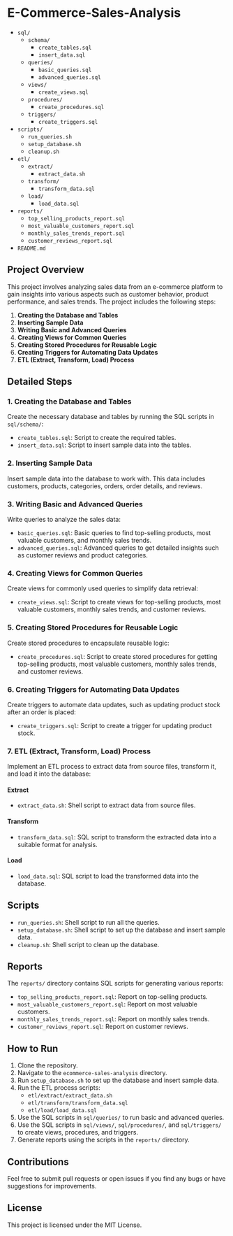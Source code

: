 # E-Commerce-Sales-Analysis

  - `sql/`
    - `schema/`
      - `create_tables.sql`
      - `insert_data.sql`
    - `queries/`
      - `basic_queries.sql`
      - `advanced_queries.sql`
    - `views/`
      - `create_views.sql`
    - `procedures/`
      - `create_procedures.sql`
    - `triggers/`
      - `create_triggers.sql`
  - `scripts/`
    - `run_queries.sh`
    - `setup_database.sh`
    - `cleanup.sh`
  - `etl/`
    - `extract/`
      - `extract_data.sh`
    - `transform/`
      - `transform_data.sql`
    - `load/`
      - `load_data.sql`
  - `reports/`
    - `top_selling_products_report.sql`
    - `most_valuable_customers_report.sql`
    - `monthly_sales_trends_report.sql`
    - `customer_reviews_report.sql`
  - `README.md`



## Project Overview

This project involves analyzing sales data from an e-commerce platform to gain insights into various aspects such as customer behavior, product performance, and sales trends. The project includes the following steps:

1. **Creating the Database and Tables**
2. **Inserting Sample Data**
3. **Writing Basic and Advanced Queries**
4. **Creating Views for Common Queries**
5. **Creating Stored Procedures for Reusable Logic**
6. **Creating Triggers for Automating Data Updates**
7. **ETL (Extract, Transform, Load) Process**

## Detailed Steps

### 1. Creating the Database and Tables

Create the necessary database and tables by running the SQL scripts in `sql/schema/`:

- `create_tables.sql`: Script to create the required tables.
- `insert_data.sql`: Script to insert sample data into the tables.

### 2. Inserting Sample Data

Insert sample data into the database to work with. This data includes customers, products, categories, orders, order details, and reviews.

### 3. Writing Basic and Advanced Queries

Write queries to analyze the sales data:

- `basic_queries.sql`: Basic queries to find top-selling products, most valuable customers, and monthly sales trends.
- `advanced_queries.sql`: Advanced queries to get detailed insights such as customer reviews and product categories.

### 4. Creating Views for Common Queries

Create views for commonly used queries to simplify data retrieval:

- `create_views.sql`: Script to create views for top-selling products, most valuable customers, monthly sales trends, and customer reviews.

### 5. Creating Stored Procedures for Reusable Logic

Create stored procedures to encapsulate reusable logic:

- `create_procedures.sql`: Script to create stored procedures for getting top-selling products, most valuable customers, monthly sales trends, and customer reviews.

### 6. Creating Triggers for Automating Data Updates

Create triggers to automate data updates, such as updating product stock after an order is placed:

- `create_triggers.sql`: Script to create a trigger for updating product stock.

### 7. ETL (Extract, Transform, Load) Process

Implement an ETL process to extract data from source files, transform it, and load it into the database:

#### Extract

- `extract_data.sh`: Shell script to extract data from source files.

#### Transform

- `transform_data.sql`: SQL script to transform the extracted data into a suitable format for analysis.

#### Load

- `load_data.sql`: SQL script to load the transformed data into the database.

## Scripts

- `run_queries.sh`: Shell script to run all the queries.
- `setup_database.sh`: Shell script to set up the database and insert sample data.
- `cleanup.sh`: Shell script to clean up the database.

## Reports

The `reports/` directory contains SQL scripts for generating various reports:

- `top_selling_products_report.sql`: Report on top-selling products.
- `most_valuable_customers_report.sql`: Report on most valuable customers.
- `monthly_sales_trends_report.sql`: Report on monthly sales trends.
- `customer_reviews_report.sql`: Report on customer reviews.

## How to Run

1. Clone the repository.
2. Navigate to the `ecommerce-sales-analysis` directory.
3. Run `setup_database.sh` to set up the database and insert sample data.
4. Run the ETL process scripts:
   - `etl/extract/extract_data.sh`
   - `etl/transform/transform_data.sql`
   - `etl/load/load_data.sql`
5. Use the SQL scripts in `sql/queries/` to run basic and advanced queries.
6. Use the SQL scripts in `sql/views/`, `sql/procedures/`, and `sql/triggers/` to create views, procedures, and triggers.
7. Generate reports using the scripts in the `reports/` directory.

## Contributions

Feel free to submit pull requests or open issues if you find any bugs or have suggestions for improvements.

## License

This project is licensed under the MIT License.

